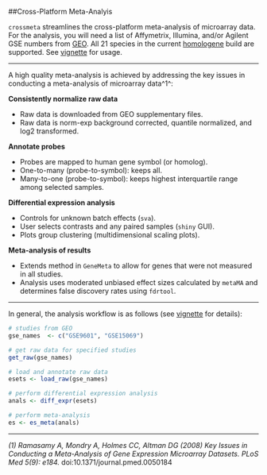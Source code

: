 ##Cross-Platform Meta-Analyis

`crossmeta` streamlines the cross-platform meta-analysis of 
microarray data. For the analysis, you will need a list of Affymetrix, Illumina,
and/or Agilent GSE numbers from [GEO](http://www.ncbi.nlm.nih.gov/geo/). All 21
species in the current [homologene](http://1.usa.gov/1TGoIy7) build are supported. 
See [vignette](http://bit.ly/1P199F9) for usage.


-----------------


A high quality meta-analysis is achieved by addressing the key issues in 
conducting a meta-analysis of microarray data^1^:
  
  
  
**Consistently normalize raw data**   

  * Raw data is downloaded from GEO supplementary files.
  * Raw data is norm-exp background corrected, quantile normalized, and log2
    transformed.
  
**Annotate probes** 

  * Probes are mapped to human gene symbol (or homolog).
  * One-to-many (probe-to-symbol): keeps all.
  * Many-to-one (probe-to-symbol): keeps highest interquartile range among
    selected samples.
  
  
**Differential expression analysis**  

  * Controls for unknown batch effects (`sva`).
  * User selects contrasts and any paired samples (`shiny` GUI).
  * Plots group clustering (multidimensional scaling plots).

**Meta-analysis of results**  

  * Extends method in `GeneMeta` to allow for genes that were not measured in 
    all studies.
  * Analysis uses moderated unbiased effect sizes calculated by `metaMA` and
    determines false discovery rates using `fdrtool`.

-------------------------------

In general, the analysis workflow is as follows (see 
[vignette](http://bit.ly/1P199F9) for details):

```R
# studies from GEO
gse_names  <- c("GSE9601", "GSE15069")

# get raw data for specified studies
get_raw(gse_names)

# load and annotate raw data
esets <- load_raw(gse_names)

# perform differential expression analysis
anals <- diff_expr(esets)

# perform meta-analysis
es <- es_meta(anals)
```
  
-----------------


*(1) Ramasamy A, Mondry A, Holmes CC, Altman DG (2008) Key Issues in Conducting a*
*Meta-Analysis of Gene Expression Microarray Datasets. PLoS Med 5(9): e184.* doi:10.1371/journal.pmed.0050184
